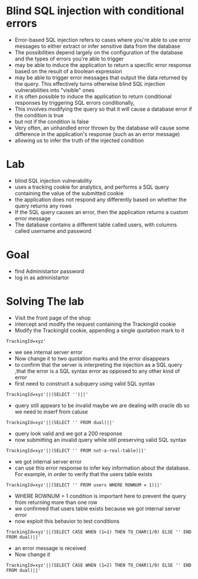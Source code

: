 # Blind SQL injection with conditional errors
- Error-based SQL injection refers to cases where you're able to use error messages to either extract or infer sensitive data from the database
- The possibilities depend largely on the configuration of the database and the types of errors you're able to trigger
- may be able to induce the application to return a specific error response based on the result of a boolean expression
- may be able to trigger error messages that output the data returned by the query. This effectively turns otherwise blind SQL injection vulnerabilities into "visible" ones
- it is often possible to induce the application to return conditional responses by triggering SQL errors conditionally,
- This involves modifying the query so that it will cause a database error if the condition is true
- but not if the condition is false
- Very often, an unhandled error thrown by the database will cause some difference in the application's response (such as an error message)
- allowing us to infer the truth of the injected condition
# Lab
- blind SQL injection vulnerability
- uses a tracking cookie for analytics, and performs a SQL query containing the value of the submitted cookie
- the application does not respond any differently based on whether the query returns any rows
- If the SQL query causes an error, then the application returns a custom error message
- The database contains a different table called users, with columns called username and password
# Goal 
- find Administartor password
- log in as administartor
# Solving The lab
- Visit the front page of the shop
- intercept and modify the request containing the TrackingId cookie
- Modify the TrackingId cookie, appending a single quotation mark to it
```
TrackingId=xyz'
```
- we see internal server error
- Now change it to two quotation marks and the error disappears
- to confirm that the server is interpreting the injection as a SQL query ,that the error is a SQL syntax error as opposed to any other kind of error
- first need to construct a subquery using valid SQL syntax
```
TrackingId=xyz'||(SELECT '')||'
```
- query still appears to be invalid maybe we are dealing with oracle db so we need to inserf from caluse
```
TrackingId=xyz'||(SELECT '' FROM dual)||'
```
- query look valid and we got a 200 response
- now submitting an invalid query while still preserving valid SQL syntax
```
TrackingId=xyz'||(SELECT '' FROM not-a-real-table)||'
```
- we got internal server error
- can use this error response to infer key information about the database. For example, in order to verify that the users table exists
```
TrackingId=xyz'||(SELECT '' FROM users WHERE ROWNUM = 1)||'
```
- WHERE ROWNUM = 1 condition is important here to prevent the query from returning more than one row
- we confirmed that users table exists because we got internal server error
- now exploit this behavior to test conditions
```
TrackingId=xyz'||(SELECT CASE WHEN (1=1) THEN TO_CHAR(1/0) ELSE '' END FROM dual)||'
```
- an error message is received
- Now change it
```
TrackingId=xyz'||(SELECT CASE WHEN (1=2) THEN TO_CHAR(1/0) ELSE '' END FROM dual)||'
```
